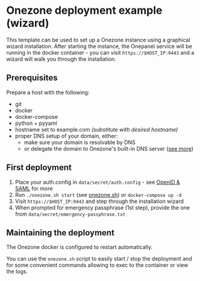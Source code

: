 # Onezone deployment example (wizard)

This template can be used to set up a Onezone instance using a graphical wizard
installation. After starting the instance, the Onepanel service will be running
in the docker container - you can visit `https://$HOST_IP:9443` and a wizard
will walk you through the installation.


## Prerequisites

Prepare a host with the following:
* git
* docker
* docker-compose
* python + pyyaml
* hostname set to example.com   *(substitute with desired hostname)*
* proper DNS setup of your domain, either:
    * make sure your domain is resolvable by DNS
    * or delegate the domain to Onezone's built-in DNS server ([see more][Subdomain delegation])


## First deployment

1. Place your auth.config in `data/secret/auth.config` - see [OpenID & SAML] for more
2. Run `./onezone.sh start` (see [onezone.sh]) or `docker-compose up -d`
3. Visit `https://$HOST_IP:9443` and step through the installation wizard
4. When prompted for emergency passphrase (1st step), provide the one from `data/secret/emergency-passphrase.txt`


## Maintaining the deployment

The Onezone docker is configured to restart automatically. 

You can use the `onezone.sh` script to easily start / stop the deployment and
for some convenient commands allowing to exec to the container or view the logs.


[Subdomain delegation]: https://onedata.org/#/home/documentation/doc/administering_onedata/onezone_tutorial[dns-records-setup-for-subdomain-delegation].html
[onezone.sh]: ../../README.md#onezone.sh
[OpenID & SAML]: https://onedata.org/#/home/documentation/doc/administering_onedata/openid_saml_configuration/openid_saml_configuration_19_02.html